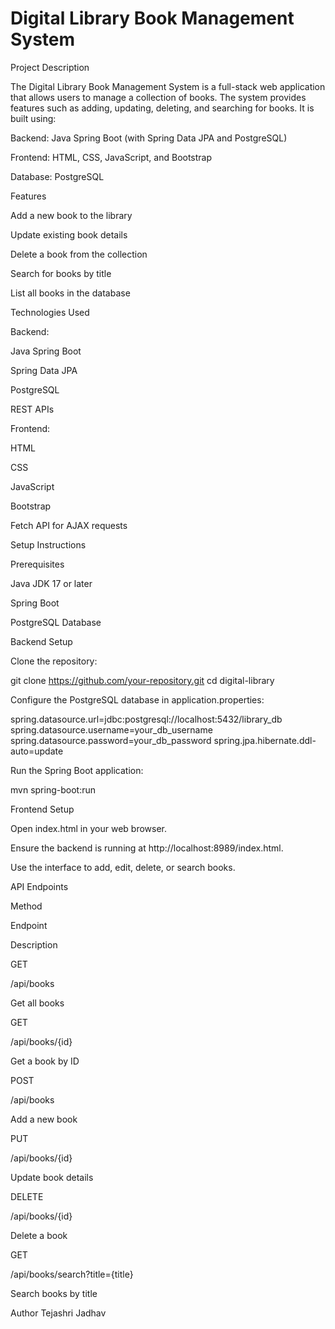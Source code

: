 # Digital Library Book Management System


Project Description

The Digital Library Book Management System is a full-stack web application that allows users to manage a collection of books. The system provides features such as adding, updating, deleting, and searching for books. It is built using:

Backend: Java Spring Boot (with Spring Data JPA and PostgreSQL)

Frontend: HTML, CSS, JavaScript, and Bootstrap

Database: PostgreSQL

Features

Add a new book to the library

Update existing book details

Delete a book from the collection

Search for books by title

List all books in the database

Technologies Used

Backend:

Java Spring Boot

Spring Data JPA

PostgreSQL

REST APIs

Frontend:

HTML

CSS

JavaScript

Bootstrap

Fetch API for AJAX requests

Setup Instructions

Prerequisites

Java JDK 17 or later

Spring Boot

PostgreSQL Database

Backend Setup

Clone the repository:

git clone https://github.com/your-repository.git
cd digital-library

Configure the PostgreSQL database in application.properties:

spring.datasource.url=jdbc:postgresql://localhost:5432/library_db
spring.datasource.username=your_db_username
spring.datasource.password=your_db_password
spring.jpa.hibernate.ddl-auto=update

Run the Spring Boot application:

mvn spring-boot:run

Frontend Setup

Open index.html in your web browser.

Ensure the backend is running at http://localhost:8989/index.html.

Use the interface to add, edit, delete, or search books.

API Endpoints

Method

Endpoint

Description

GET

/api/books

Get all books

GET

/api/books/{id}

Get a book by ID

POST

/api/books

Add a new book

PUT

/api/books/{id}

Update book details

DELETE

/api/books/{id}

Delete a book

GET

/api/books/search?title={title}

Search books by title


Author
Tejashri Jadhav
